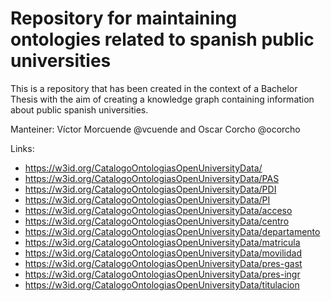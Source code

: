 # Repository for maintaining ontologies related to spanish public universities
This is a repository that has been created in the context of a Bachelor Thesis with the aim of creating a knowledge graph containing information about public spanish universities.

Manteiner: Víctor Morcuende @vcuende and Oscar Corcho @ocorcho

Links:
* https://w3id.org/CatalogoOntologiasOpenUniversityData/
* https://w3id.org/CatalogoOntologiasOpenUniversityData/PAS
* https://w3id.org/CatalogoOntologiasOpenUniversityData/PDI
* https://w3id.org/CatalogoOntologiasOpenUniversityData/PI
* https://w3id.org/CatalogoOntologiasOpenUniversityData/acceso
* https://w3id.org/CatalogoOntologiasOpenUniversityData/centro
* https://w3id.org/CatalogoOntologiasOpenUniversityData/departamento
* https://w3id.org/CatalogoOntologiasOpenUniversityData/matricula
* https://w3id.org/CatalogoOntologiasOpenUniversityData/movilidad
* https://w3id.org/CatalogoOntologiasOpenUniversityData/pres-gast
* https://w3id.org/CatalogoOntologiasOpenUniversityData/pres-ingr
* https://w3id.org/CatalogoOntologiasOpenUniversityData/titulacion
